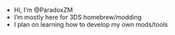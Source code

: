 - Hi, I’m @ParadoxZM
- I’m mostly here for 3DS homebrew/modding
- I plan on learning how to develop my own mods/tools
